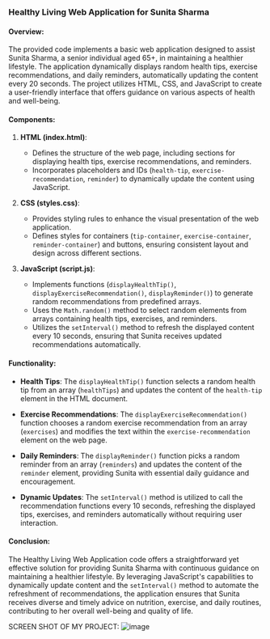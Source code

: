 ### Healthy Living Web Application for Sunita Sharma

#### Overview:
The provided code implements a basic web application designed to assist Sunita Sharma, a senior individual aged 65+, in maintaining a healthier lifestyle. The application dynamically displays random health tips, exercise recommendations, and daily reminders, automatically updating the content every 20 seconds. The project utilizes HTML, CSS, and JavaScript to create a user-friendly interface that offers guidance on various aspects of health and well-being.

#### Components:

1. **HTML (index.html)**:
   - Defines the structure of the web page, including sections for displaying health tips, exercise recommendations, and reminders.
   - Incorporates placeholders and IDs (`health-tip`, `exercise-recommendation`, `reminder`) to dynamically update the content using JavaScript.

2. **CSS (styles.css)**:
   - Provides styling rules to enhance the visual presentation of the web application.
   - Defines styles for containers (`tip-container`, `exercise-container`, `reminder-container`) and buttons, ensuring consistent layout and design across different sections.

3. **JavaScript (script.js)**:
   - Implements functions (`displayHealthTip()`, `displayExerciseRecommendation()`, `displayReminder()`) to generate random recommendations from predefined arrays.
   - Uses the `Math.random()` method to select random elements from arrays containing health tips, exercises, and reminders.
   - Utilizes the `setInterval()` method to refresh the displayed content every 10 seconds, ensuring that Sunita receives updated recommendations automatically.

#### Functionality:

- **Health Tips**: The `displayHealthTip()` function selects a random health tip from an array (`healthTips`) and updates the content of the `health-tip` element in the HTML document.

- **Exercise Recommendations**: The `displayExerciseRecommendation()` function chooses a random exercise recommendation from an array (`exercises`) and modifies the text within the `exercise-recommendation` element on the web page.

- **Daily Reminders**: The `displayReminder()` function picks a random reminder from an array (`reminders`) and updates the content of the `reminder` element, providing Sunita with essential daily guidance and encouragement.

- **Dynamic Updates**: The `setInterval()` method is utilized to call the recommendation functions every 10 seconds, refreshing the displayed tips, exercises, and reminders automatically without requiring user interaction.

#### Conclusion:

The Healthy Living Web Application code offers a straightforward yet effective solution for providing Sunita Sharma with continuous guidance on maintaining a healthier lifestyle. By leveraging JavaScript's capabilities to dynamically update content and the `setInterval()` method to automate the refreshment of recommendations, the application ensures that Sunita receives diverse and timely advice on nutrition, exercise, and daily routines, contributing to her overall well-being and quality of life.

SCREEN SHOT OF MY PROJECT:
![image](https://github.com/soham1522/Kartin-Project/assets/118202100/6f06af5f-cc32-4018-83e0-b21dabb9a17d)

